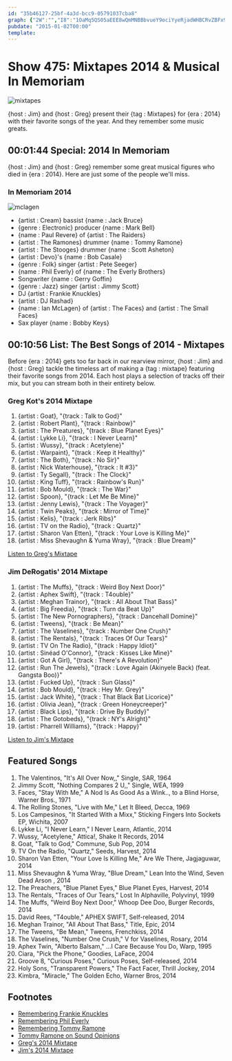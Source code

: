 ```yaml
---
id: "35b46127-25bf-4a3d-bcc9-05791037cba8"
graph: {"2W":"","I8":"1OaMq5QS05aEEE8wQmMNBBbvueY9ociYyeRjadWHBCRvZBFx9HBGURIWmINy1jW6iPpnBJ74PQYEt0RmBKwIIK5izWSAZxHsCn4RQbTxzSAZxHNQRu5VfoztJFDELVRE9J2LriEtYrcg2LriEF4q4jBMflPa69ovmvHG3nRQHAnRQHAyGX7lLv1hgRYCK55fLoCBF9EM0DiTXlMmxIDz9qrpEHjBsK9zNyKoa3NLRCMYbCx1S2QaqonAYBBEZiBNAGObBIoV2UIt988wDFOhy0lzJHeEiuzeuncZKTbrYUkHFc2BqjxigGaZ0OFeVAVh7udKtWazAJ8foJ4BHxYpaBZZ9qvOWW"}
pubdate: "2015-01-02T00:00"
template: 
---
```






# Show 475: Mixtapes 2014 & Musical In Memoriam

![mixtapes](https://static.soundopinions.org/images/2015/mixtapes_web.jpg)

{host : Jim} and {host : Greg} present their {tag : Mixtapes} for {era : 2014} with their favorite songs of the year. And they remember some music greats.



## 00:01:44 Special: 2014 In Memoriam

{host : Jim} and {host : Greg} remember some great musical figures who died in {era : 2014}. Here are just some of the people we'll miss.


### In Memoriam 2014

![mclagen](https://static.soundopinions.org/assets/475/2W0.jpg)

- {artist : Cream} bassist {name : Jack Bruce}
- {genre : Electronic} producer {name : Mark Bell}
- {name : Paul Revere} of {artist : The Raiders}
- {artist : The Ramones} drummer {name : Tommy Ramone}
- {artist : The Stooges} drummer {name : Scott Asheton}
- {artist : Devo}'s {name : Bob Casale}
- {genre : Folk} singer {artist : Pete Seeger}
- {name : Phil Everly} of {name : The Everly Brothers}
- Songwriter {name : Gerry Goffin}
- {genre : Jazz} singer {artist : Jimmy Scott}
- DJ {artist : Frankie Knuckles}
- {artist : DJ Rashad}
- {name : Ian McLagen} of {artist : The Faces} and {artist : The Small Faces}
- Sax player {name : Bobby Keys}



## 00:10:56 List: The Best Songs of 2014 - Mixtapes

Before {era : 2014} gets too far back in our rearview mirror, {host : Jim} and {host : Greg} tackle the timeless art of making a {tag : mixtape} featuring their favorite songs from 2014. Each host plays a selection of tracks off their mix, but you can stream both in their entirety below.


### Greg Kot's 2014 Mixtape

1. {artist : Goat}, "{track : Talk to God}"
2. {artist : Robert Plant}, "{track : Rainbow}"
3. {artist : The Preatures}, "{track : Blue Planet Eyes}"
4. {artist : Lykke Li}, "{track : I Never Learn}"
5. {artist : Wussy}, "{track : Acetylene}"
6. {artist : Warpaint}, "{track : Keep it Healthy}"
7. {artist : The Both}, "{track : No Sir}"
8. {artist : Nick Waterhouse}, "{track : It #3}"
9. {artist : Ty Segall}, "{track : The Clock}"
10. {artist : King Tuff}, "{track : Rainbow's Run}"
11. {artist : Bob Mould}, "{track : The War}"
12. {artist : Spoon}, "{track : Let Me Be Mine}"
13. {artist : Jenny Lewis}, "{track : The Voyager}"
14. {artist : Twin Peaks}, "{track : Mirror of Time}"
15. {artist : Kelis}, "{track : Jerk Ribs}"
16. {artist : TV on the Radio}, "{track : Quartz}"
17. {artist : Sharon Van Etten}, "{track : Your Love is Killing Me}"
18. {artist : Miss Shevaughn & Yuma Wray}, "{track : Blue Dream}"

[Listen to Greg's Mixtape](https://soundcloud.com/soundopinions/gregs-mixtape-for-2014)


### Jim DeRogatis' 2014 Mixtape

1. {artist : The Muffs}, "{track : Weird Boy Next Door}"
2. {artist : Aphex Swift}, "{track : T4ouble}"
3. {artist : Meghan Trainor}, "{track : All About That Bass}"
4. {artist : Big Freedia}, "{track : Turn da Beat Up}"
5. {artist : The New Pornographers}, "{track : Dancehall Domine}"
6. {artist : Tweens}, "{track : Be Mean}"
7. {artist : The Vaselines}, "{track : Number One Crush}"
8. {artist : The Rentals}, "{track : Traces Of Our Tears}"
9. {artist : TV On The Radio}, "{track : Happy Idiot}"
10. {artist : Sinéad O'Connor}, "{track : Kisses Like Mine}"
11. {artist : Got A Girl}, "{track : There's A Revolution}"
12. {artist : Run The Jewels}, "{track : Love Again (Akinyele Back) (feat. Gangsta Boo)}"
13. {artist : Fucked Up}, "{track : Sun Glass}"
14. {artist : Bob Mould}, "{track : Hey Mr. Grey}"
15. {artist : Jack White}, "{track : That Black Bat Licorice}"
16. {artist : Olivia Jean}, "{track : Green Honeycreeper}"
17. {artist : Black Lips}, "{track : Drive By Buddy}"
18. {artist : The Gotobeds}, "{track : NY's Alright}"
19. {artist : Pharrell Williams}, "{track : Happy}"

[Listen to Jim's Mixtape](https://soundcloud.com/soundopinions/jims-mixtape-for-2014)



## Featured Songs

1. The Valentinos, "It's All Over Now,," Single, SAR, 1964
2. Jimmy Scott, "Nothing Compares 2 U,," Single, WEA, 1999
3. Faces, "Stay With Me," A Nod Is As Good As a Wink.., to a Blind Horse, Warner Bros., 1971
4. The Rolling Stones, "Live with Me," Let It Bleed, Decca, 1969
5. Los Campesinos, "It Started With a Mixx," Sticking Fingers Into Sockets EP, Wichita, 2007
6. Lykke Li, "I Never Learn," I Never Learn, Atlantic, 2014
7. Wussy, "Acetylene," Attica!, Shake It Records, 2014
8. Goat, "Talk to God," Commune, Sub Pop, 2014
9. TV On the Radio, "Quartz," Seeds, Harvest, 2014
10. Sharon Van Etten, "Your Love Is Killing Me," Are We There, Jagjaguwar, 2014
11. Miss Shevaughn & Yuma Wray, "Blue Dream," Lean Into the Wind, Seven Dead Arson , 2014
12. The Preachers, "Blue Planet Eyes," Blue Planet Eyes, Harvest, 2014
13. The Rentals, "Traces of Our Tears," Lost In Alphaville, Polyvinyl, 1999
14. The Muffs, "Weird Boy Next Door," Whoop Dee Doo, Burger Records, 2014
15. David Rees, "T4ouble," APHEX SWIFT, Self-released, 2014
16. Meghan Trainor, "All About That Bass," Title, Epic, 2014
17. The Tweens, "Be Mean," Tweens, Frenchkiss, 2014
18. The Vaselines, "Number One Crush," V for Vaselines, Rosary, 2014
19. Aphex Twin, "Alberto Balsam," ...I Care Because You Do, Warp, 1995
20. Ciara, "Pick the Phone," Goodies, LaFace, 2004
21. Groove 8, "Curious Poses," Curious Poses, Self-released, 2014
22. Holy Sons, "Transparent Powers," The Fact Facer, Thrill Jockey, 2014
23. Kimbra, "Miracle," The Golden Echo, Warner Bros, 2014



## Footnotes

- [Remembering Frankie Knuckles](http://articles.chicagotribune.com/2014-04-01/entertainment/chi-frankie-knuckles-obit-20140331_1_frankie-knuckles-frederick-dunson-house-music)
- [Remembering Phil Everly](http://articles.chicagotribune.com/2014-01-04/entertainment/chi-phil-everly-farewell-20140104_1_phil-everlys-beatles)
- [Remembering Tommy Ramone](http://articles.chicagotribune.com/2014-07-12/entertainment/chi-tommy-ramone-obit-20140712_1_the-ramones-rock-band-new-york-dolls/2)
- [Tommy Ramone on Sound Opinions](http://www.soundopinions.org/show/453)
- [Greg's 2014 Mixtape](https://soundcloud.com/soundopinions/gregs-mixtape-for-2014)
- [Jim's 2014 Mixtape](https://soundcloud.com/soundopinions/jims-mixtape-for-2014)